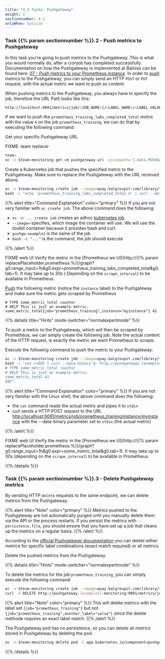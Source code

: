 ```yaml
---
title: "4.2 Tasks: Pushgateway"
weight: 2
sectionnumber: 4.2
onlyWhen: baloise
---
```


### Task {{% param sectionnumber %}}.2 - Push metrics to Pushgateway

In this task you're going to push metrics to the Pushgateway. This is what you would normally do, after a cronjob has completed successfully.
Documentation on how the Pushgateway is implemented at Baloise can be found here: [07 - Push metrics to your Prometheus instance](https://confluence.baloisenet.com/atlassian/display/BALMATE/07+-+Push+metrics+to+your+Prometheus+instance).
In order to [push](https://github.com/prometheus/pushgateway/blob/master/README.md#command-line) metrics to the Pushgateway, you can simply send an HTTP `POST` or `PUT` request, with the actual metric we want to push as content.

When pushing metrics to the Pushgateway, you always have to specify the job, therefore the URL Path looks like this:

```bash
http://localhost:9091/metrics/job/<JOB_NAME>{/<LABEL_NAME>/<LABEL_VALUE>}
```

If we want to push the `prometheus_training_labs_completed_total` metric with the value `4` on the job `prometheus_training`, we can do that by executing the following command:

Get your specific Pushgateway URL

FIXME: team replacer

```bash
team=
oc -n $team-monitoring get cm pushgateway-url -ojsonpath='{.data.PUSHGATEWAY_URL}'
```

Create a Kubernetes job that pushes the specified metric to the Pushgateway. Make sure to replace the Pushgateway with the URL received above.

```bash
oc -n $team-monitoring create job --image=quay.balgroupit.com/library/toolkit:ubuntu-20.04 pushgw-example1 -- \
bash -c "echo 'prometheus_training_labs_completed_total 4' | curl --data-binary @- http://pushgateway.[examples]-monitoring:9091/metrics/job/prometheus_training"
```

{{% alert title="Command Explanation" color="primary" %}}
If you are not very familiar with `oc create job`. The above command does the following:

* `oc -n ... create job` creates an adhoc [kubernetes job](https://kubernetes.io/docs/concepts/workloads/controllers/job/)
* `--image=` specifies, which image the container will use. We will use the toolkit container because it provides bash and curl.
* `pushgw-example1` is the name of the job
* `bash -c "..."` is the command, the job should execute

{{% /alert %}}

FIXME web UI
Verify the metric in the [Prometheus we UI](http://{{% param replacePlaceholder.prometheus %}}/graph?g0.range_input=1h&g0.expr=prometheus_training_labs_completed_total&g0.tab=1). It may take up to 30s ( Depending on the `scrape_interval`) to be available in Prometheus.

[Push](https://github.com/prometheus/pushgateway/blob/master/README.md#command-line) the following metric (notice the `instance` label) to the Pushgateway and make sure the metric gets scraped by Prometheus

```promql
# TYPE some_metric_total counter
# HELP This is just an example metric.
some_metric_total{job="prometheus_training",instance="myinstance"} 42
```

{{% details title="Hints" mode-switcher="normalexpertmode" %}}

To push a metric to the Pushgateway, which will then be scraped by Prometheus, we can simply create the following job. Note the actual content of the HTTP request, is exactly the metric we want Prometheus to scrape.

Execute the following command to push the metric to your Pushgateway:

```bash
oc -n $team-monitoring create job --image=quay.balgroupit.com/library/toolkit:ubuntu-20.04 pushgw-example2 -- \
bash -c "cat <<EOF | curl --data-binary @- http://pushgateway.[examples]-monitoring:9091/metrics/job/prometheus_training/instance/myinstance
# TYPE some_metric_total counter
# HELP This is just an example metric.
some_metric_total 42
EOF"
```

{{% alert title="Command Explanation" color="primary" %}}
If you are not very familiar with the Linux shell, the above command does the following:

* the `cat` command reads the actual metric and pipes it to `stdin`
* curl sends a HTTP POST request to the URL <http://localhost:9091/metrics/job/prometheus_training/instance/myinstance> with the --data-binary parameter set to `stdin` (the actual metric)

{{% /alert %}}

FIXME web UI
Verify the metric in the [Prometheus we UI](http://{{% param replacePlaceholder.prometheus %}}/graph?g0.range_input=1h&g0.expr=some_metric_total&g0.tab=1). It may take up to 30s (depending on the `scrape_interval`) to be available in Prometheus.

{{% /details %}}

### Task {{% param sectionnumber %}}.3 - Delete Pushgateway metrics

By sending HTTP `delete` requests to the same endpoint, we can delete metrics from the Pushgateway.

{{% alert title="Note" color="primary" %}}
Metrics pushed to the Pushgateway are not automatically purged until you manually delete them via the API or the process restarts. If you persist the metrics with `--persistence.file`, you should ensure that you have set up a job that cleans up the metrics on a regular basis.
{{% /alert %}}

According to the [official Pushgateway documentation](https://github.com/prometheus/pushgateway/blob/master/README.md#command-line) you can delete either metrics for specific label combinations (exact match required) or all metrics.

Delete the pushed metrics from the Pushgateway.

{{% details title="Hints" mode-switcher="normalexpertmode" %}}

To delete the metrics for the job `prometheus_training`, you can simply execute the following command:

```bash
oc -n $team-monitoring create job --image=quay.balgroupit.com/library/toolkit:ubuntu-20.04 pushgw-delete -- \
curl -X DELETE http://pushgateway.[examples]-monitoring:9091/metrics/job/prometheus_training
```

{{% alert title="Note" color="primary" %}}
This will delete metrics with the label set `{job="prometheus_training"}` but not `{job="prometheus_training",another_label="value"}` since the delete methode requires an exact label match.
{{% /alert %}}

The Pushgateway pod has no persistence, so you can delete all metrics stored in Pushgateway by deleting the pod.

```bash
oc -n $team-monitoring delete pod -l app.kubernetes.io/component=pushgateway
```

{{% /details %}}
